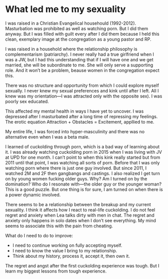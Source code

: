 # What led me to my sexuality

I was raised in a Christian Evangelical househould (1992-2012). Masturbation was prohibited as well as watching porn. But I did them anyway. But I was filled with guilt every after I did them because I held this clean, exemplary image at the congregation as a young pastor and RP.

I was raised in a household where the relationship philosophy is complementarism (patriarchy). I never really had a true girlfriend when I was a JW, but I had this understanding that if I will have one and we get married, she will be subordinate to me. She will only serve a supporting role. And it won’t be a problem, beause women in the congregation expect this.

There was no structure and opportunity from which I could explore myself sexually. I never knew my sexual preferences and kink until after I left. All I knew was my orientation—I was attracted only with the opposite sex). I was poorly sex educated.

This affected my mental health in ways I have yet to uncover. I was depressed after I masturbated after a long time of repressing my feelings. The erotic equation Attraction + Obstacles = Excitement, appllied to me.

My entire life, I was forced into hyper-masculinity and there was no alternative even when I was a beta male.

I learned of cuckolding through porn, which is a bad way of learning about it. I was already watching cuckolding porn in 2015 when I was living with JV at UPD for one month. I can’t point to when this kink really started but from 2011 until that point, I was watching all sorts of porn. Before that I was only watching porn where there is just one guy involved. But since 2011, I watched 2M and 2F then gangbangs and castings. I also realized I get turn on by young women fucking older guys. Why? Am I turned on by the domination? Who do I resonate with—the older guy or the younger woman? This is a good puzzle. But one thing is for sure, I am turned on when there is a power dynamic involved.

There seems to be a relationship between the breakup and my current sexuality. I think it affects how I react to real-life cuckolding. I do not feel regret and anxiety when Lea talks dirty with men in chat. The regret and anxiety only happens in solo dates when I don’t see everything. My mind seems to associate this with the pain from cheating.

What do I need to do to improve:

- I need to continue working on fully accepting myself.
- I need to know the value I bring to my relationship.
- Think about my history, process it, accept it, then own it.

The regret and angst after the first cuckolding experience was tough. But I learn my biggest lessons from tough experience.

